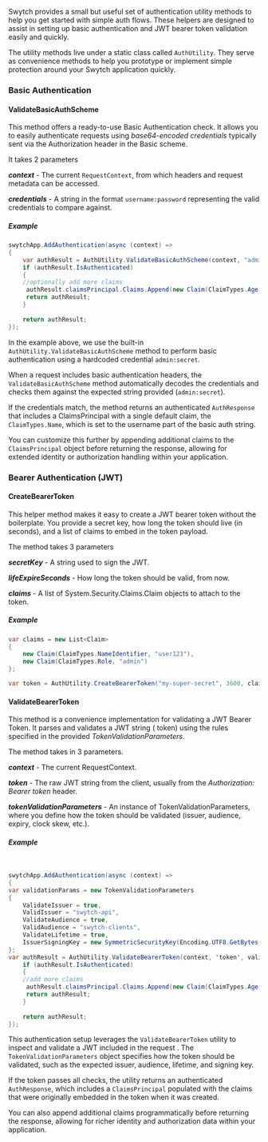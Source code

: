 
Swytch provides a small but useful set of authentication utility methods to help you get started with simple auth flows.
These helpers are designed to assist in setting up basic authentication and JWT bearer token validation easily and
quickly.

The utility methods live under a static class called `AuthUtility`. They serve as convenience methods to help you
prototype or implement simple protection around your Swytch application quickly.

### Basic Authentication

#### ValidateBasicAuthScheme

This method offers a ready-to-use Basic Authentication check. It allows you to easily authenticate requests using
_base64-encoded credentials_ typically sent via the Authorization header in the Basic scheme.

It takes 2 parameters

**_context_** - The current `RequestContext`, from which headers and request metadata can be accessed.

**_credentials_** - A string in the format `username:password` representing the valid credentials to compare against.

##### Example

```csharp
swytchApp.AddAuthentication(async (context) =>
{    
    var authResult = AuthUtility.ValidateBasicAuthScheme(context, "admin:secret");
    if (authResult.IsAuthenticated)
    {
    //optionally add more claims
     authResult.claimsPrincipal.Claims.Append(new Claim(ClaimTypes.Age, 45));
     return authResult;
    }
    
    return authResult;
});

```

In the example above, we use the built-in `AuthUtility.ValidateBasicAuthScheme` method to perform basic authentication
using a hardcoded credential `admin:secret`.

When a request includes basic authentication headers, the `ValidateBasicAuthScheme` method automatically decodes the
credentials and checks them against the expected string provided (`admin:secret`).

If the credentials match, the method returns an authenticated `AuthResponse` that includes a ClaimsPrincipal with a
single
default claim, the `ClaimTypes.Name`, which is set to the username part of the basic auth string.

You can customize this further by appending additional
claims to the `ClaimsPrincipal` object before returning the response, allowing for extended identity or authorization handling
within your application.

### Bearer Authentication (JWT)

#### CreateBearerToken

This helper method makes it easy to create a JWT bearer token without the boilerplate. You provide a secret key, how
long the
token should live (in seconds), and a list of claims to embed in the token payload.

The method takes 3 parameters

**_secretKey_** - A string used to sign the JWT.

**_lifeExpireSeconds_** - How long the token should be valid, from now.

**_claims_** - A list of System.Security.Claims.Claim objects to attach to the token.

##### Example

```csharp
var claims = new List<Claim>
{
    new Claim(ClaimTypes.NameIdentifier, "user123"),
    new Claim(ClaimTypes.Role, "admin")
};

var token = AuthUtility.CreateBearerToken("my-super-secret", 3600, claims);

```

#### ValidateBearerToken

This method is a convenience implementation for validating a JWT Bearer Token. It parses and validates a JWT string (
token) using the rules specified in the provided _TokenValidationParameters_.

The method takes in 3 parameters.

_**context**_ - The current RequestContext.

_**token**_ - The raw JWT string from the client, usually from the _Authorization: Bearer token_ header.

_**tokenValidationParameters**_ - An instance of TokenValidationParameters, where you define how the token should be
validated (issuer, audience, expiry, clock skew, etc.).

##### Example

```csharp


swytchApp.AddAuthentication(async (context) =>
{  
var validationParams = new TokenValidationParameters
{
    ValidateIssuer = true,
    ValidIssuer = "swytch-api",
    ValidateAudience = true,
    ValidAudience = "swytch-clients",
    ValidateLifetime = true,
    IssuerSigningKey = new SymmetricSecurityKey(Encoding.UTF8.GetBytes("my-super-secret")),
};  
var authResult = AuthUtility.ValidateBearerToken(context, 'token', validationParams);
    if (authResult.IsAuthenticated)
    {
    //add more claims
     authResult.claimsPrincipal.Claims.Append(new Claim(ClaimTypes.Age, 45));
     return authResult;
    }
    
    return authResult;
});


```

This authentication setup leverages the `ValidateBearerToken` utility to inspect and validate a JWT included in the
request . The `TokenValidationParameters` object specifies how the token
should be validated, such as the expected issuer, audience, lifetime, and signing key.

If the token passes all checks, the utility returns an authenticated `AuthResponse`, which includes a `ClaimsPrincipal`
populated with the claims that were originally embedded in the token when it was created.

You can also append additional claims programmatically before
returning the response, allowing for richer identity and authorization data within your application.




